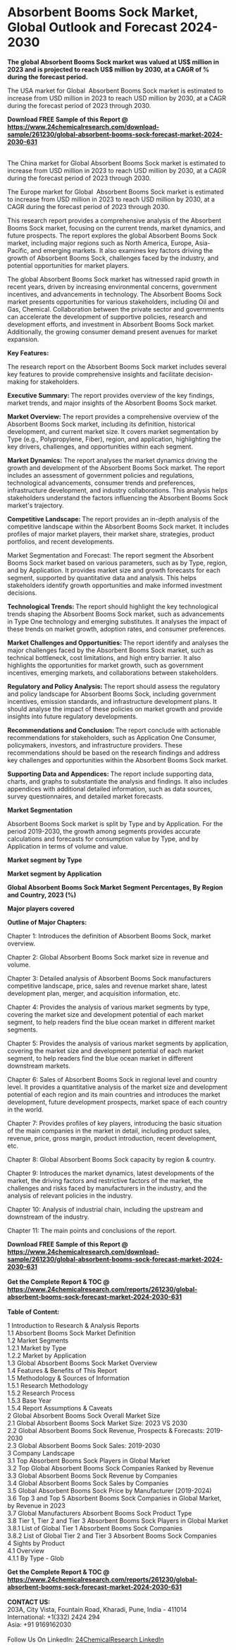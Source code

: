 <h1>Absorbent Booms Sock Market, Global Outlook and Forecast 2024-2030</h1><p><strong>The global Absorbent Booms Sock market was valued at US$ million in 2023 and is projected to reach US$ million by 2030, at a CAGR of % during the forecast period.</strong></p><p>
</p><p>The USA market for Global  Absorbent Booms Sock market is estimated to increase from USD million in 2023 to reach USD million by 2030, at a CAGR during the forecast period of 2023 through 2030.</p><div><b>Download FREE Sample of this Report @ 
            <a href="https://www.24chemicalresearch.com/download-sample/261230/global-absorbent-booms-sock-forecast-market-2024-2030-631">
            https://www.24chemicalresearch.com/download-sample/261230/global-absorbent-booms-sock-forecast-market-2024-2030-631</a></b></div><br><p>
</p><p>The China market for Global Absorbent Booms Sock market is estimated to increase from USD million in 2023 to reach USD million by 2030, at a CAGR during the forecast period of 2023 through 2030.</p><p>
</p><p>The Europe market for Global  Absorbent Booms Sock market is estimated to increase from USD million in 2023 to reach USD million by 2030, at a CAGR during the forecast period of 2023 through 2030.</p><p>
</p><p>This research report provides a comprehensive analysis of the Absorbent Booms Sock market, focusing on the current trends, market dynamics, and future prospects. The report explores the global Absorbent Booms Sock market, including major regions such as North America, Europe, Asia-Pacific, and emerging markets. It also examines key factors driving the growth of Absorbent Booms Sock, challenges faced by the industry, and potential opportunities for market players.</p><p>
</p><p>The global Absorbent Booms Sock market has witnessed rapid growth in recent years, driven by increasing environmental concerns, government incentives, and advancements in technology. The Absorbent Booms Sock market presents opportunities for various stakeholders, including Oil and Gas, Chemical. Collaboration between the private sector and governments can accelerate the development of supportive policies, research and development efforts, and investment in Absorbent Booms Sock market. Additionally, the growing consumer demand present avenues for market expansion.</p><p>
<strong>Key Features:</strong></p><p>
The research report on the Absorbent Booms Sock market includes several key features to provide comprehensive insights and facilitate decision-making for stakeholders.</p><p>
<strong>Executive Summary: </strong>The report provides overview of the key findings, market trends, and major insights of the Absorbent Booms Sock market.</p><p>
<strong>Market Overview: </strong>The report provides a comprehensive overview of the Absorbent Booms Sock market, including its definition, historical development, and current market size. It covers market segmentation by Type (e.g., Polypropylene, Fiber), region, and application, highlighting the key drivers, challenges, and opportunities within each segment.</p><p>
<strong>Market Dynamics:</strong> The report analyses the market dynamics driving the growth and development of the Absorbent Booms Sock market. The report includes an assessment of government policies and regulations, technological advancements, consumer trends and preferences, infrastructure development, and industry collaborations. This analysis helps stakeholders understand the factors influencing the Absorbent Booms Sock market's trajectory.</p><p>
<strong>Competitive Landscape: </strong>The report provides an in-depth analysis of the competitive landscape within the Absorbent Booms Sock market. It includes profiles of major market players, their market share, strategies, product portfolios, and recent developments.</p><p>
Market Segmentation and Forecast: The report segment the Absorbent Booms Sock market based on various parameters, such as by Type, region, and by Application. It provides market size and growth forecasts for each segment, supported by quantitative data and analysis. This helps stakeholders identify growth opportunities and make informed investment decisions.</p><p>
<strong>Technological Trends: </strong>The report should highlight the key technological trends shaping the Absorbent Booms Sock market, such as advancements in Type One technology and emerging substitutes. It analyses the impact of these trends on market growth, adoption rates, and consumer preferences.</p><p>
<strong>Market Challenges and Opportunities: </strong>The report identify and analyses the major challenges faced by the Absorbent Booms Sock market, such as technical bottleneck, cost limitations, and high entry barrier. It also highlights the opportunities for market growth, such as government incentives, emerging markets, and collaborations between stakeholders.</p><p>
<strong>Regulatory and Policy Analysis: </strong>The report should assess the regulatory and policy landscape for Absorbent Booms Sock, including government incentives, emission standards, and infrastructure development plans. It should analyse the impact of these policies on market growth and provide insights into future regulatory developments.</p><p>
<strong>Recommendations and Conclusion: </strong>The report conclude with actionable recommendations for stakeholders, such as Application One Consumer, policymakers, investors, and infrastructure providers. These recommendations should be based on the research findings and address key challenges and opportunities within the Absorbent Booms Sock market.</p><p>
<strong>Supporting Data and Appendices: </strong>The report include supporting data, charts, and graphs to substantiate the analysis and findings. It also includes appendices with additional detailed information, such as data sources, survey questionnaires, and detailed market forecasts.</p><p>
<strong>Market Segmentation</strong></p><p>
Absorbent Booms Sock market is split by Type and by Application. For the period 2019-2030, the growth among segments provides accurate calculations and forecasts for consumption value by Type, and by Application in terms of volume and value.</p><p>
</p><p></p><p>
<strong>Market segment by Type</strong></p><p>
</p><p>
</p><p><strong>Market segment by Application</strong></p><p>
</p><p>
</p><p><strong>Global Absorbent Booms Sock Market Segment Percentages, By Region and Country, 2023 (%)</strong></p><p>
</p><p>
</p><p></p><p>
<strong>Major players covered</strong></p><p>
</p><p>
</p><p><strong>Outline of Major Chapters:</strong></p><p>
Chapter 1: Introduces the definition of Absorbent Booms Sock, market overview.</p><p>
Chapter 2: Global Absorbent Booms Sock market size in revenue and volume.</p><p>
Chapter 3: Detailed analysis of Absorbent Booms Sock manufacturers competitive landscape, price, sales and revenue market share, latest development plan, merger, and acquisition information, etc.</p><p>
Chapter 4: Provides the analysis of various market segments by type, covering the market size and development potential of each market segment, to help readers find the blue ocean market in different market segments.</p><p>
Chapter 5: Provides the analysis of various market segments by application, covering the market size and development potential of each market segment, to help readers find the blue ocean market in different downstream markets.</p><p>
Chapter 6: Sales of Absorbent Booms Sock in regional level and country level. It provides a quantitative analysis of the market size and development potential of each region and its main countries and introduces the market development, future development prospects, market space of each country in the world.</p><p>
Chapter 7: Provides profiles of key players, introducing the basic situation of the main companies in the market in detail, including product sales, revenue, price, gross margin, product introduction, recent development, etc.</p><p>
Chapter 8: Global Absorbent Booms Sock capacity by region &amp; country.</p><p>
Chapter 9: Introduces the market dynamics, latest developments of the market, the driving factors and restrictive factors of the market, the challenges and risks faced by manufacturers in the industry, and the analysis of relevant policies in the industry.</p><p>
Chapter 10: Analysis of industrial chain, including the upstream and downstream of the industry.</p><p>
Chapter 11: The main points and conclusions of the report.</p><div><b>Download FREE Sample of this Report @ 
            <a href="https://www.24chemicalresearch.com/download-sample/261230/global-absorbent-booms-sock-forecast-market-2024-2030-631">
            https://www.24chemicalresearch.com/download-sample/261230/global-absorbent-booms-sock-forecast-market-2024-2030-631</a></b></div><br><div><b>Get the Complete Report & TOC @ 
            <a href="https://www.24chemicalresearch.com/reports/261230/global-absorbent-booms-sock-forecast-market-2024-2030-631">
            https://www.24chemicalresearch.com/reports/261230/global-absorbent-booms-sock-forecast-market-2024-2030-631</a></b></div><br>
            <b>Table of Content:</b><p>1 Introduction to Research & Analysis Reports<br />
    1.1 Absorbent Booms Sock Market Definition<br />
    1.2 Market Segments<br />
        1.2.1 Market by Type<br />
        1.2.2 Market by Application<br />
    1.3 Global Absorbent Booms Sock Market Overview<br />
    1.4 Features & Benefits of This Report<br />
    1.5 Methodology & Sources of Information<br />
        1.5.1 Research Methodology<br />
        1.5.2 Research Process<br />
        1.5.3 Base Year<br />
        1.5.4 Report Assumptions & Caveats<br />
2 Global Absorbent Booms Sock Overall Market Size<br />
    2.1 Global Absorbent Booms Sock Market Size: 2023 VS 2030<br />
    2.2 Global Absorbent Booms Sock Revenue, Prospects & Forecasts: 2019-2030<br />
    2.3 Global Absorbent Booms Sock Sales: 2019-2030<br />
3 Company Landscape<br />
    3.1 Top Absorbent Booms Sock Players in Global Market<br />
    3.2 Top Global Absorbent Booms Sock Companies Ranked by Revenue<br />
    3.3 Global Absorbent Booms Sock Revenue by Companies<br />
    3.4 Global Absorbent Booms Sock Sales by Companies<br />
    3.5 Global Absorbent Booms Sock Price by Manufacturer (2019-2024)<br />
    3.6 Top 3 and Top 5 Absorbent Booms Sock Companies in Global Market, by Revenue in 2023<br />
    3.7 Global Manufacturers Absorbent Booms Sock Product Type<br />
    3.8 Tier 1, Tier 2 and Tier 3 Absorbent Booms Sock Players in Global Market<br />
        3.8.1 List of Global Tier 1 Absorbent Booms Sock Companies<br />
        3.8.2 List of Global Tier 2 and Tier 3 Absorbent Booms Sock Companies<br />
4 Sights by Product<br />
    4.1 Overview<br />
        4.1.1 By Type - Glob</p><div><b>Get the Complete Report & TOC @ 
            <a href="https://www.24chemicalresearch.com/reports/261230/global-absorbent-booms-sock-forecast-market-2024-2030-631">
            https://www.24chemicalresearch.com/reports/261230/global-absorbent-booms-sock-forecast-market-2024-2030-631</a></b></div><br><b>CONTACT US:</b><br>
            203A, City Vista, Fountain Road, Kharadi, Pune, India - 411014<br>
            International: +1(332) 2424 294<br>
            Asia: +91 9169162030 <br><br>
            Follow Us On LinkedIn: <a href="https://www.linkedin.com/company/24chemicalresearch/">24ChemicalResearch LinkedIn</a>